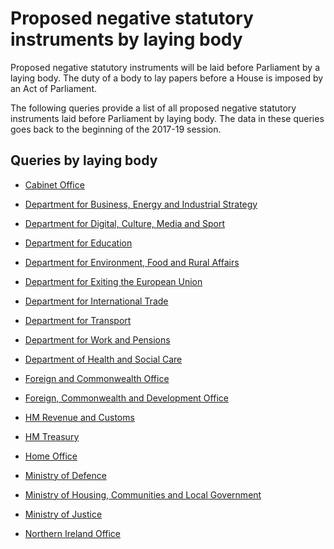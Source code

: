 # Proposed negative statutory instruments by laying body

Proposed negative statutory instruments will be laid before Parliament by a laying body. The duty of a body to lay papers before a House is imposed by an Act of Parliament. 

The following queries provide a list of all proposed negative statutory instruments laid before Parliament by laying body. The data in these queries goes back to the beginning of the 2017-19 session. 

## Queries by laying body

* [Cabinet Office](https://api.parliament.uk/s/4769aa47)

* [Department for Business, Energy and Industrial Strategy](https://api.parliament.uk/s/a78d7dee)

* [Department for Digital, Culture, Media and Sport](https://api.parliament.uk/s/adb6118d)

* [Department for Education](https://api.parliament.uk/s/59828aca)

* [Department for Environment, Food and Rural Affairs](https://api.parliament.uk/s/0f1c50f4)

* [Department for Exiting the European Union](https://api.parliament.uk/s/5910daf4)

* [Department for International Trade](https://api.parliament.uk/s/ce5530d6)

* [Department for Transport](https://api.parliament.uk/s/d2ab5152)

* [Department for Work and Pensions](https://api.parliament.uk/s/abeb5cce)

* [Department of Health and Social Care](https://api.parliament.uk/s/9205f471)

* [Foreign and Commonwealth Office](https://api.parliament.uk/s/6dce618c)

* [Foreign, Commonwealth and Development Office](https://api.parliament.uk/s/af9e7e5e)

* [HM Revenue and Customs](https://api.parliament.uk/s/ce046c8b)

* [HM Treasury](https://api.parliament.uk/s/209a4be3)

* [Home Office](https://api.parliament.uk/s/67c2f074)

* [Ministry of Defence](https://api.parliament.uk/s/61007f48)

* [Ministry of Housing, Communities and Local Government](https://api.parliament.uk/s/b803ae79)

* [Ministry of Justice](https://api.parliament.uk/s/e5579be4)

* [Northern Ireland Office](https://api.parliament.uk/s/6f4bef2d)